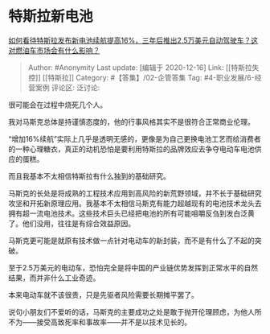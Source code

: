 # 特斯拉新电池
[如何看待特斯拉发布新电池续航提高16%，三年后推出2.5万美元自动驾驶车？这对燃油车市场会有什么影响？](https://www.zhihu.com/question/422481642/answer/1489808505)

> Author: #Anonymity
> Last update: [编辑于 2020-12-16]
> Link: [[特斯拉失控]] [[特斯拉]]
> Category: #【答集】/02-企管答集
> Tag: #4-职业发展/6-经营案例
> 评论区:
> 泛讨论:

很可能会在过程中烧死几个人。

我对马斯克总体是持谨慎态度的，他的行事风格其实不是很符合正常商业伦理。

“增加16%续航”实际上几乎是透明无感的，更像是为自己更换电池工艺而给消费者的一种心理糖衣，真正的动机恐怕是要利用特斯拉的品牌效应去争夺电动车电池供应的蛋糕。

而且我基本不太相信特斯拉有什么独到的基础研究。

马斯克的长处是将成熟的工程技术应用到高风险的新荒野领域，并不长于基础研究攻坚和开拓新原理应用。我基本不太相信马斯克有能力超越现有的电池技术龙头去拥有超一流电池技术。这些技术巨头已经把电池的所有可能咀嚼反刍到发白泛黄了。他们没用，往往是有综合效益原因。

马斯克更可能是就原有技术做一点针对电动车的新封装，而不是有什么了不起的突破。

至于2.5万美元的电动车，恐怕完全是将中国的产业链优势发挥到正常水平的自然结果，而并非什么工业奇迹。

本来电动车就不该很贵，只是先驱者风险需要长期摊平罢了。

说句小朋友们不爱听的话，马斯克的主要成功之处是敢于抛开伦理顾虑，为他人所不为——接受高致死率和事故率——并不是以技术见长的。
